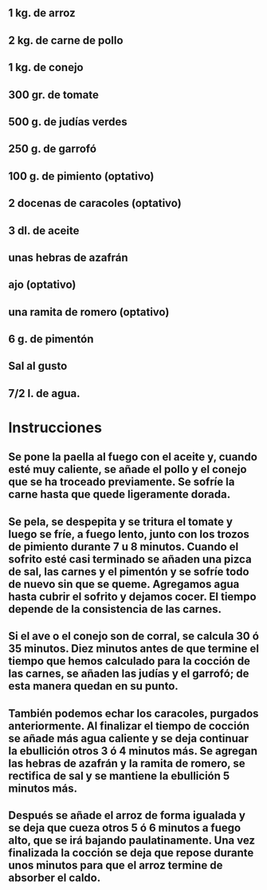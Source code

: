 ## 1 kg. de arroz
## 2 kg. de carne de pollo
## 1 kg. de conejo
## 300 gr. de tomate
## 500 g. de judías verdes
## 250 g. de garrofó
## 100 g. de pimiento (optativo)
## 2 docenas de caracoles (optativo)
## 3 dl. de aceite
## unas hebras de azafrán
## ajo (optativo)
## una ramita de romero (optativo)
## 6 g. de pimentón
## Sal al gusto
## 7/2 l. de agua.
# Instrucciones
## Se pone la paella al fuego con el aceite y, cuando esté muy caliente, se añade el pollo y el conejo que se ha troceado previamente. Se sofríe la carne hasta que quede ligeramente dorada.
## Se pela, se despepita y se tritura el tomate y luego se fríe, a fuego lento, junto con los trozos de pimiento durante 7 u 8 minutos. Cuando el sofrito esté casi terminado se añaden una pizca de sal, las carnes y el pimentón y se sofríe todo de nuevo sin que se queme. Agregamos agua hasta cubrir el sofrito y dejamos cocer. El tiempo depende de la consistencia de las carnes. 
## Si el ave o el conejo son de corral, se calcula 30 ó 35 minutos. Diez minutos antes de que termine el tiempo que hemos calculado para la cocción de las carnes, se añaden las judías y el garrofó; de esta manera quedan en su punto.
## También podemos echar los caracoles, purgados anteriormente. Al finalizar el tiempo de cocción se añade más agua caliente y se deja continuar la ebullición otros 3 ó 4 minutos más. Se agregan las hebras de azafrán y la ramita de romero, se rectifica de sal y se mantiene la ebullición 5 minutos más.
## Después se añade el arroz de forma igualada y se deja que cueza otros 5 ó 6 minutos a fuego alto, que se irá bajando paulatinamente. Una vez finalizada la cocción se deja que repose durante unos minutos para que el arroz termine de absorber el caldo.
